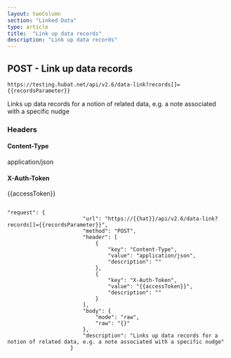 ```yaml
---
layout: twoColumn
section: "Linked Data"
type: article
title:  "Link up data records"
description: "Link up data records"
---
```


## POST - Link up data records 
   
`https://testing.hubat.net/api/v2.6/data-link?records[]={{recordsParameter}}`

Links up data records for a notion of related data, e.g. a note associated with a specific nudge

### Headers

#### Content-Type
application/json
#### X-Auth-Token
{{accessToken}}

```postman

"request": {
						"url": "https://{{hat}}/api/v2.6/data-link?records[]={{recordsParameter}}",
						"method": "POST",
						"header": [
							{
								"key": "Content-Type",
								"value": "application/json",
								"description": ""
							},
							{
								"key": "X-Auth-Token",
								"value": "{{accessToken}}",
								"description": ""
							}
						],
						"body": {
							"mode": "raw",
							"raw": "{}"
						},
						"description": "Links up data records for a notion of related data, e.g. a note associated with a specific nudge"
					}

```
